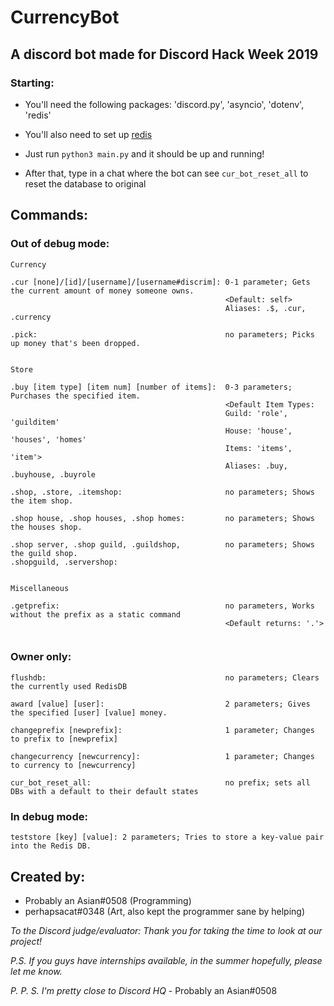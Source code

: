 # CurrencyBot

## A discord bot made for Discord Hack Week 2019

### Starting:
    
- You'll need the following packages: 'discord.py', 'asyncio', 'dotenv', 'redis'

- You'll also need to set up [redis](https://redis.io/download)

- Just run `python3 main.py` and it should be up and running!

- After that, type in a chat where the bot can see `cur_bot_reset_all` to reset the database to original
    
## Commands:

### Out of debug mode:
```
Currency

.cur [none]/[id]/[username]/[username#discrim]: 0-1 parameter; Gets the current amount of money someone owns.
                                                <Default: self>
                                                Aliases: .$, .cur, .currency
                                                
.pick:                                          no parameters; Picks up money that's been dropped.


Store

.buy [item type] [item num] [number of items]:  0-3 parameters; Purchases the specified item.
                                                <Default Item Types: 
                                                Guild: 'role', 'guilditem'
                                                House: 'house', 'houses', 'homes'
                                                Items: 'items', 'item'>
                                                Aliases: .buy, .buyhouse, .buyrole

.shop, .store, .itemshop:                       no parameters; Shows the item shop.

.shop house, .shop houses, .shop homes:         no parameters; Shows the houses shop.

.shop server, .shop guild, .guildshop,          no parameters; Shows the guild shop.
.shopguild, .servershop:


Miscellaneous

.getprefix:                                     no parameters, Works without the prefix as a static command 
                                                <Default returns: '.'>


```

### Owner only:
```
flushdb:                                        no parameters; Clears the currently used RedisDB

award [value] [user]:                           2 parameters; Gives the specified [user] [value] money.

changeprefix [newprefix]:                       1 parameter; Changes to prefix to [newprefix]

changecurrency [newcurrency]:                   1 parameter; Changes to currency to [newcurrency]

cur_bot_reset_all:                              no prefix; sets all DBs with a default to their default states
```

### In debug mode:

```
teststore [key] [value]: 2 parameters; Tries to store a key-value pair into the Redis DB.
```

## Created by:
- Probably an Asian#0508 (Programming)
- perhapsacat#0348 (Art, also kept the programmer sane by helping)


*To the Discord judge/evaluator: Thank you for taking the time to look at our project!*

*P.S. If you guys have internships available, in the summer hopefully, please let me know.*

*P. P. S. I'm pretty close to Discord HQ* - Probably an Asian#0508
